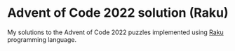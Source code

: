 # Advent of Code 2022 solution (Raku)

My solutions to the Advent of Code 2022 puzzles implemented using [Raku] programming language.

[Raku]: https://www.raku.org/
